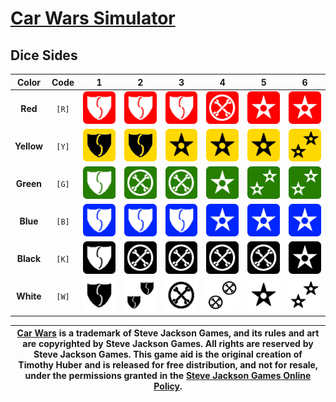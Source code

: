 
<style> @import url('https://fonts.googleapis.com/css2?family=Overpass&family=Overpass+Mono&display=swap'); </style>

<style>
.inner * {
    font-family: 'Overpass' !important;
}

.inner table img {
    filter: drop-shadow(5px 5px 5px #888) !important;
}

.inner table thead, 
.inner table thead tr {
  background-color: #bfcebe !important;
}

.inner table thead tr {
  background-color: unset !important;
}

.inner table tr {
  background-color: unset !important;
}

.inner table tr:nth-child(2n) {
  background-color: unset !important; 
}

</style>

# [Car Wars Simulator](../)

## Dice Sides

|   Color    | Code  |   1   |   2   |   3   |   4   |   5   |   6   |
| :--------: | :---: | :---: | :---: | :---: | :---: | :---: | :---: |
|  **Red**   | `[R]` | ![R1] | ![R2] | ![R3] | ![R4] | ![R5] | ![R6] |
| **Yellow** | `[Y]` | ![Y1] | ![Y2] | ![Y3] | ![Y4] | ![Y5] | ![Y6] |
| **Green**  | `[G]` | ![G1] | ![G2] | ![G3] | ![G4] | ![G5] | ![G6] |
|  **Blue**  | `[B]` | ![B1] | ![B2] | ![B3] | ![B4] | ![B5] | ![B6] |
| **Black**  | `[K]` | ![K1] | ![K2] | ![K3] | ![K4] | ![K5] | ![K6] |
| **White**  | `[W]` | ![W1] | ![W2] | ![W3] | ![W4] | ![W5] | ![W6] |

| [Car Wars][game] is a trademark of Steve Jackson Games, and its rules and art are copyrighted by Steve Jackson Games. All rights are reserved by Steve Jackson Games. This game aid is the original creation of Timothy Huber and is released for free distribution, and not for resale, under the permissions granted in the [Steve Jackson Games Online Policy][policy]. |
| - |


[game]: https://carwars.sjgames.com/
[policy]: http://www.sjgames.com/general/online_policy.html

[R1]: /img/cw-sim/dice/R1.png "Skid/Shield on Side 1 of Red"
[R2]: /img/cw-sim/dice/R2.png "Skid/Shield on Side 2 of Red"
[R3]: /img/cw-sim/dice/R3.png "Skid/Shield on Side 3 of Red"
[R4]: /img/cw-sim/dice/R4.png "Wrench on Side 4 of Red"
[R5]: /img/cw-sim/dice/R5.png "Hit on Side 5 of Red"
[R6]: /img/cw-sim/dice/R6.png "Hit on Side 6 of Red"

[Y1]: /img/cw-sim/dice/Y1.png "Skid/Shield on Side 1 of Yellow"
[Y2]: /img/cw-sim/dice/Y2.png "Skid/Shield on Side 2 of Yellow"
[Y3]: /img/cw-sim/dice/Y3.png "Hit on Side 3 of Yellow"
[Y4]: /img/cw-sim/dice/Y4.png "Hit on Side 4 of Yellow"
[Y5]: /img/cw-sim/dice/Y5.png "Hit on Side 5 of Yellow"
[Y6]: /img/cw-sim/dice/Y6.png "Double Hit on Side 6 of Yellow"

[G1]: /img/cw-sim/dice/G1.png "Skid/Shield on Side 1 of Green"
[G2]: /img/cw-sim/dice/G2.png "Wrench on Side 2 of Green"
[G3]: /img/cw-sim/dice/G3.png "Wrench on Side 3 of Green"
[G4]: /img/cw-sim/dice/G4.png "Hit on Side 4 of Green"
[G5]: /img/cw-sim/dice/G5.png "Double Hit on Side 5 of Green"
[G6]: /img/cw-sim/dice/G6.png "Double Hit on Side 6 of Green"

[B1]: /img/cw-sim/dice/B1.png "Skid/Shield on Side 1 of Blue"
[B2]: /img/cw-sim/dice/B2.png "Skid/Shield on Side 2 of Blue"
[B3]: /img/cw-sim/dice/B3.png "Skid/Shield on Side 3 of Blue"
[B4]: /img/cw-sim/dice/B4.png "Hit on Side 4 of Blue"
[B5]: /img/cw-sim/dice/B5.png "Hit on Side 5 of Blue"
[B6]: /img/cw-sim/dice/B6.png "Hit on Side 6 of Blue"

[K1]: /img/cw-sim/dice/K1.png "Skid/Shield on Side 1 of Black"
[K2]: /img/cw-sim/dice/K2.png "Wrench on Side 2 of Black"
[K3]: /img/cw-sim/dice/K3.png "Wrench on Side 3 of Black"
[K4]: /img/cw-sim/dice/K4.png "Wrench on Side 4 of Black"
[K5]: /img/cw-sim/dice/K5.png "Wrench on Side 5 of Black"
[K6]: /img/cw-sim/dice/K6.png "Hit on Side 6 of Black"

[W1]: /img/cw-sim/dice/W1.png "Skid/Shield on Side 1 of White"
[W2]: /img/cw-sim/dice/W2.png "Double Skid/Shield on Side 2 of White"
[W3]: /img/cw-sim/dice/W3.png "Wrench on Side 3 of White"
[W4]: /img/cw-sim/dice/W4.png "Double Wrench on Side 4 of White"
[W5]: /img/cw-sim/dice/W5.png "Hit on Side 5 of White"
[W6]: /img/cw-sim/dice/W6.png "Double Hit on Side 6 of White"

